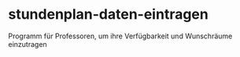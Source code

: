 # stundenplan-daten-eintragen
Programm für Professoren, um ihre Verfügbarkeit und Wunschräume einzutragen
